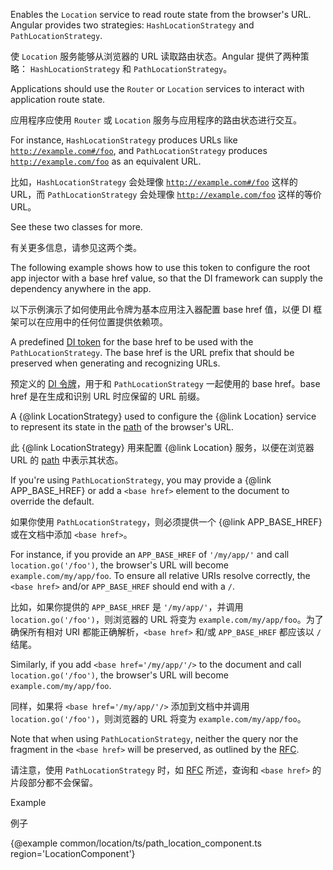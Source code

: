 Enables the `Location` service to read route state from the browser's URL.
Angular provides two strategies:
`HashLocationStrategy` and `PathLocationStrategy`.

使 `Location` 服务能够从浏览器的 URL 读取路由状态。Angular 提供了两种策略：
`HashLocationStrategy` 和 `PathLocationStrategy`。

Applications should use the `Router` or `Location` services to
interact with application route state.

应用程序应使用 `Router` 或 `Location` 服务与应用程序的路由状态进行交互。

For instance, `HashLocationStrategy` produces URLs like
<code class="no-auto-link">http://example.com#/foo</code>,
and `PathLocationStrategy` produces
<code class="no-auto-link">http://example.com/foo</code> as an equivalent URL.

比如，`HashLocationStrategy` 会处理像 <code class="no-auto-link">http://example.com#/foo</code>
这样的 URL，而 `PathLocationStrategy` 会处理像 <code
class="no-auto-link">http://example.com/foo</code> 这样的等价 URL。

See these two classes for more.

有关更多信息，请参见这两个类。

The following example shows how to use this token to configure the root app injector
with a base href value, so that the DI framework can supply the dependency anywhere in the app.

以下示例演示了如何使用此令牌为基本应用注入器配置 base href 值，以便 DI
框架可以在应用中的任何位置提供依赖项。

A predefined [DI token](guide/glossary#di-token) for the base href
to be used with the `PathLocationStrategy`.
The base href is the URL prefix that should be preserved when generating
and recognizing URLs.

预定义的 [DI 令牌](guide/glossary#di-token)，用于和 `PathLocationStrategy` 一起使用的 base
href。base href 是在生成和识别 URL 时应保留的 URL 前缀。

A {&commat;link LocationStrategy} used to configure the {&commat;link Location} service to
represent its state in the
[path](https://en.wikipedia.org/wiki/Uniform_Resource_Locator#Syntax) of the
browser's URL.

此 {&commat;link LocationStrategy} 用来配置 {&commat;link Location} 服务，以便在浏览器 URL 的
[path](https://en.wikipedia.org/wiki/Uniform_Resource_Locator#Syntax) 中表示其状态。

If you're using `PathLocationStrategy`, you may provide a {&commat;link APP_BASE_HREF}
or add a `<base href>` element to the document to override the default.

如果你使用 `PathLocationStrategy`，则必须提供一个 {&commat;link APP_BASE_HREF} 或在文档中添加 `<base
href>`。

For instance, if you provide an `APP_BASE_HREF` of `'/my/app/'` and call
`location.go('/foo')`, the browser's URL will become
`example.com/my/app/foo`. To ensure all relative URIs resolve correctly,
the `<base href>` and/or `APP_BASE_HREF` should end with a `/`.

比如，如果你提供的 `APP_BASE_HREF` 是 `'/my/app/'`，并调用 `location.go('/foo')`，则浏览器的 URL
将变为 `example.com/my/app/foo`。为了确保所有相对 URI 都能正确解析，`<base href>` 和/或
`APP_BASE_HREF` 都应该以 `/` 结尾。

Similarly, if you add `<base href='/my/app/'/>` to the document and call
`location.go('/foo')`, the browser's URL will become
`example.com/my/app/foo`.

同样，如果将 `<base href='/my/app/'/>` 添加到文档中并调用 `location.go('/foo')`，则浏览器的 URL
将变为 `example.com/my/app/foo`。

Note that when using `PathLocationStrategy`, neither the query nor
the fragment in the `<base href>` will be preserved, as outlined
by the [RFC](https://tools.ietf.org/html/rfc3986#section-5.2.2).

请注意，使用 `PathLocationStrategy` 时，如
[RFC](https://tools.ietf.org/html/rfc3986#section-5.2.2) 所述，查询和 `<base href>`
的片段部分都不会保留。

Example

例子

{&commat;example common/location/ts/path_location_component.ts region='LocationComponent'}